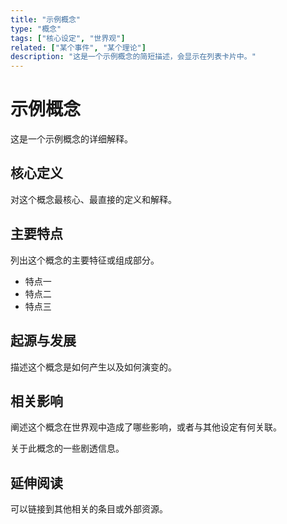 ```yaml
---
title: "示例概念"
type: "概念"
tags: ["核心设定", "世界观"]
related: ["某个事件", "某个理论"]
description: "这是一个示例概念的简短描述，会显示在列表卡片中。"
---
```


# 示例概念

这是一个示例概念的详细解释。

## 核心定义

对这个概念最核心、最直接的定义和解释。

## 主要特点

列出这个概念的主要特征或组成部分。

- 特点一
- 特点二
- 特点三

## 起源与发展

描述这个概念是如何产生以及如何演变的。

## 相关影响

阐述这个概念在世界观中造成了哪些影响，或者与其他设定有何关联。

<div class="spoiler" data-source="《另一部作品》章节名">
关于此概念的一些剧透信息。
</div>

## 延伸阅读

可以链接到其他相关的条目或外部资源。